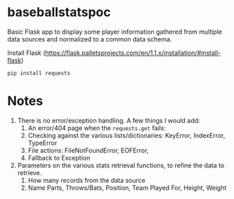 # baseballstatspoc
Basic Flask app to display some player information gathered from multiple data sources and normalized to a common data schema.

Install Flask (https://flask.palletsprojects.com/en/1.1.x/installation/#install-flask)

`pip install requests`

# Notes
1. There is no error/exception handling.  A few things I would add:
    1. An error/404 page when the `requests.get` fails: 
    2. Checking against the various lists/dictionaries: KeyError, IndexError, TypeError
    3. File actions: FileNotFoundError, EOFError,  
    4. Fallback to Exception
2. Parameters on the various stats retrieval functions, to refine the data to retrieve.
    1. How many records from the data source
    2. Name Parts, Throws/Bats, Position, Team Played For, Height, Weight
